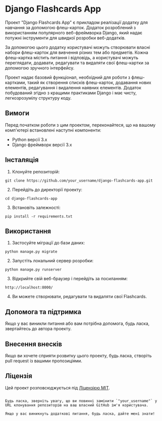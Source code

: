 # Django Flashcards App

Проект "Django Flashcards App" є прикладом реалізації додатку для навчання за допомогою флеш-карток. Додаток розроблений з використанням популярного веб-фреймворка Django, який надає потужні інструменти для швидкої розробки веб-додатків.

За допомогою цього додатку користувачі можуть створювати власні набори флеш-карток для вивчення різних тем або предметів. Кожна флеш-картка містить питання і відповідь, а користувачі можуть переглядати, додавати, редагувати та видаляти свої флеш-картки за допомогою зручного інтерфейсу.

Проект надає базовий функціонал, необхідний для роботи з флеш-картками, такий як створення списків флеш-карток, додавання нових елементів, редагування і видалення наявних елементів. Додаток побудований згідно з кращими практиками Django і має чисту, легкозрозумілу структуру коду.

## Вимоги

Перед початком роботи з цим проектом, переконайтеся, що на вашому комп'ютері встановлені наступні компоненти:

- Python версії 3.x
- Django фреймворк версії 3.x

## Інсталяція

1. Клонуйте репозиторій:

```shell
git clone https://github.com/your_username/django-flashcards-app.git
```

2. Перейдіть до директорії проекту:

```shell
cd django-flashcards-app
```

3. Встановіть залежності:

```shell
pip install -r requirements.txt
```

## Використання

1. Застосуйте міграції до бази даних:

```shell
python manage.py migrate
```

2. Запустіть локальний сервер розробки:

```shell
python manage.py runserver
```

3. Відкрийте свій веб-браузер і перейдіть за посиланням:

```
http://localhost:8000/
```

4. Ви можете створювати, редагувати та видаляти свої Flashcards.

## Допомога та підтримка

Якщо у вас виникли питання або вам потрібна допомога, будь ласка, звертайтесь до автора проекту.

## Внесення внесків

Якщо ви хочете сприяти розвитку цього проекту, будь ласка, створіть pull request із вашими пропозиціями.

## Ліцензія

Цей проект розповсюджується під [Ліцензією MIT](LICENSE).
```

Будь ласка, зверніть увагу, що ви повинні замінити `"your_username"` у URL клонування репозиторію на ваш власний GitHub ім'я користувача.

Якщо у вас виникнуть додаткові питання, будь ласка, дайте мені знати!
